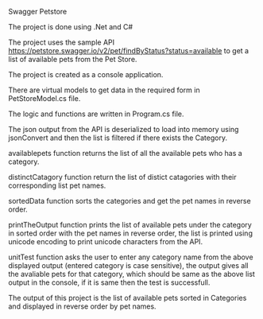 Swagger Petstore 

The project is done using .Net and C#

The project uses the sample API https://petstore.swagger.io/v2/pet/findByStatus?status=available to get a list of available pets from the Pet Store.

The project is created as a console application.

There are virtual models to get data in the required form in PetStoreModel.cs file.

The logic and functions are written in Program.cs file.

The json output from the API is deserialized to load into memory using jsonConvert and then the list is filtered if there exists the Category.

availablepets function returns the list of all the available pets who has a category.

distinctCatagory function return the list of distict catagories with their corresponding list<string> pet names.

sortedData function sorts the categories and get the pet names in reverse order.

printTheOutput function prints the list of available pets under the category in sorted order with the pet names in reverse order, the list is printed using unicode encoding to print unicode characters from the API.

unitTest function asks the user to enter any category name from the above displayed output (entered category is case sensitive), the output gives all the 
avaliable pets for that category, which should be same as the above list output in the console, if it is same then the test is successfull.
  
The output of this project is the list of available pets sorted in Categories and displayed in reverse order by pet names.
